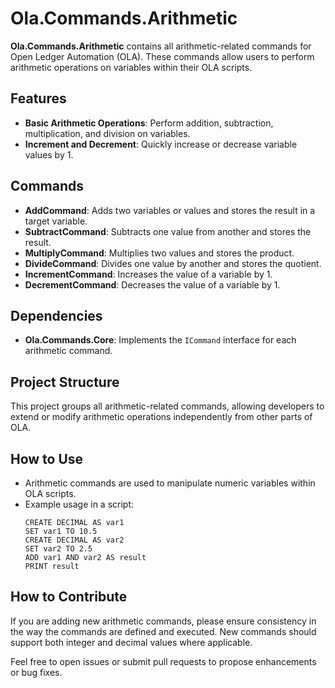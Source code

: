 # Ola.Commands.Arithmetic

**Ola.Commands.Arithmetic** contains all arithmetic-related commands for Open Ledger Automation (OLA). These commands allow users to perform arithmetic operations on variables within their OLA scripts.

## Features
- **Basic Arithmetic Operations**: Perform addition, subtraction, multiplication, and division on variables.
- **Increment and Decrement**: Quickly increase or decrease variable values by 1.

## Commands
- **AddCommand**: Adds two variables or values and stores the result in a target variable.
- **SubtractCommand**: Subtracts one value from another and stores the result.
- **MultiplyCommand**: Multiplies two values and stores the product.
- **DivideCommand**: Divides one value by another and stores the quotient.
- **IncrementCommand**: Increases the value of a variable by 1.
- **DecrementCommand**: Decreases the value of a variable by 1.

## Dependencies
- **Ola.Commands.Core**: Implements the `ICommand` interface for each arithmetic command.

## Project Structure
This project groups all arithmetic-related commands, allowing developers to extend or modify arithmetic operations independently from other parts of OLA.

## How to Use
- Arithmetic commands are used to manipulate numeric variables within OLA scripts.
- Example usage in a script:
  ```
  CREATE DECIMAL AS var1
  SET var1 TO 10.5
  CREATE DECIMAL AS var2
  SET var2 TO 2.5
  ADD var1 AND var2 AS result
  PRINT result
  ```

## How to Contribute
If you are adding new arithmetic commands, please ensure consistency in the way the commands are defined and executed. New commands should support both integer and decimal values where applicable.

Feel free to open issues or submit pull requests to propose enhancements or bug fixes.

